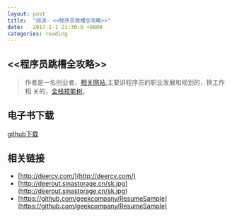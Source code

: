 ```yaml
---
layout: post
title:  "阅读- <<程序员跳槽全攻略>>"
date:   2017-1-1 21:30:0 +0800
categories: reading
---
```


## <<程序员跳槽全攻略>>  
> 作者是一名创业者，[相关网站](http://deercv.com/),主要讲程序员的职业发展和规划的，换工作相
关的，[全栈技能树](http://deerout.sinastorage.cn/sk.jpg)。  


## 电子书下载
[github下载](https://github.com/robertzhai/ebooks/blob/master/management/%E7%A8%8B%E5%BA%8F%E5%91%98%E8%B7%B3%E6%A7%BD%E5%85%A8%E6%94%BB%E7%95%A5-Easy.mobi)

## 相关链接
* [http://deercv.com/](http://deercv.com/)  
* [http://deerout.sinastorage.cn/sk.jpg](http://deerout.sinastorage.cn/sk.jpg)
* [https://github.com/geekcompany/ResumeSample](https://github.com/geekcompany/ResumeSample)
